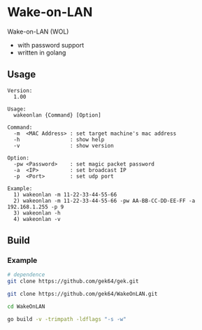 # Wake-on-LAN
Wake-on-LAN (WOL)
- with password support
- written in golang 

## Usage
```
Version:
  1.00

Usage:
  wakeonlan {Command} [Option]

Command:
  -m  <MAC Address> : set target machine's mac address
  -h                : show help
  -v                : show version

Option:
  -pw <Password>    : set magic packet password
  -a  <IP>          : set broadcast IP
  -p  <Port>        : set udp port

Example:
  1) wakeonlan -m 11-22-33-44-55-66
  2) wakeonlan -m 11-22-33-44-55-66 -pw AA-BB-CC-DD-EE-FF -a 192.168.1.255 -p 9
  3) wakeonlan -h
  4) wakeonlan -v
```

## Build
### Example
```sh
# dependence
git clone https://github.com/gek64/gek.git

git clone https://github.com/gek64/WakeOnLAN.git

cd WakeOnLAN

go build -v -trimpath -ldflags "-s -w"
```
